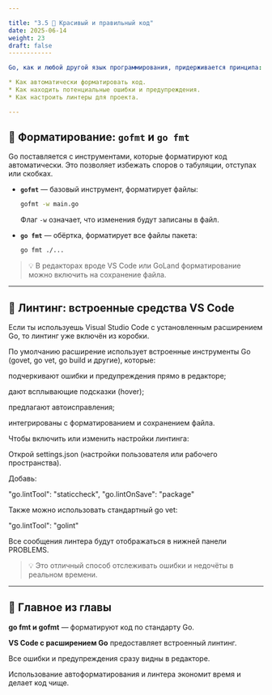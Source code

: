 ```yaml
---

title: "3.5 🧹 Красивый и правильный код"
date: 2025-06-14
weight: 23
draft: false
------------

Go, как и любой другой язык программирования, придерживается принципа: *код должен выглядеть единообразно*. Независимо от автора, времени написания или команды — читаемость кода стоит на первом месте. В этом разделе мы рассмотрим:

* Как автоматически форматировать код.
* Как находить потенциальные ошибки и предупреждения.
* Как настроить линтеры для проекта.

---
```


## 📐 Форматирование: `gofmt` и `go fmt`

Go поставляется с инструментами, которые форматируют код автоматически. Это позволяет избежать споров о табуляции, отступах или скобках.

* **`gofmt`** — базовый инструмент, форматирует файлы:

  ```bash
  gofmt -w main.go
  ```

  Флаг `-w` означает, что изменения будут записаны в файл.

* **`go fmt`** — обёртка, форматирует все файлы пакета:

  ```bash
  go fmt ./...
  ```

> 💡 В редакторах вроде VS Code или GoLand форматирование можно включить на сохранение файла.

---

## 🧠 Линтинг: встроенные средства VS Code

Если ты используешь Visual Studio Code с установленным расширением Go, то линтинг уже включён из коробки.

По умолчанию расширение использует встроенные инструменты Go (govet, go vet, go build и другие), которые:

подчеркивают ошибки и предупреждения прямо в редакторе;

дают всплывающие подсказки (hover);

предлагают автоисправления;

интегрированы с форматированием и сохранением файла.

Чтобы включить или изменить настройки линтинга:

Открой settings.json (настройки пользователя или рабочего пространства).

Добавь:

"go.lintTool": "staticcheck",
"go.lintOnSave": "package"

Также можно использовать стандартный go vet:

"go.lintTool": "golint"

Все сообщения линтера будут отображаться в нижней панели PROBLEMS.

> 💡 Это отличный способ отслеживать ошибки и недочёты в реальном времени.

---

## 📌 Главное из главы

**go fmt и gofmt** — форматируют код по стандарту Go.

**VS Code с расширением Go** предоставляет встроенный линтинг.

Все ошибки и предупреждения сразу видны в редакторе.

Использование автоформатирования и линтера экономит время и делает код чище.
